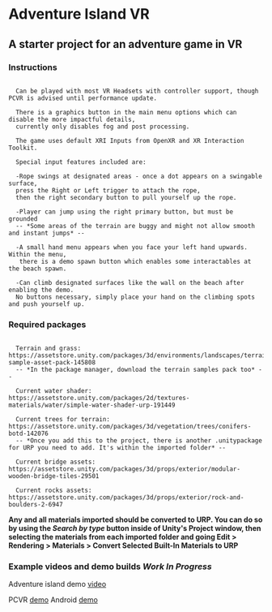 # Adventure Island VR

## A starter project for an adventure game in VR

### Instructions

```

  Can be played with most VR Headsets with controller support, though PCVR is advised until performance update.

  There is a graphics button in the main menu options which can disable the more impactful details,
  currently only disables fog and post processing.

  The game uses default XRI Inputs from OpenXR and XR Interaction Toolkit.

  Special input features included are:

  -Rope swings at designated areas - once a dot appears on a swingable surface,
  press the Right or Left trigger to attach the rope,
  then the right secondary button to pull yourself up the rope.

  -Player can jump using the right primary button, but must be grounded
  -- *Some areas of the terrain are buggy and might not allow smooth and instant jumps* --

  -A small hand menu appears when you face your left hand upwards. Within the menu,
   there is a demo spawn button which enables some interactables at the beach spawn.

  -Can climb designated surfaces like the wall on the beach after enabling the demo.
  No buttons necessary, simply place your hand on the climbing spots and push yourself up.

```

### Required packages

```

  Terrain and grass: https://assetstore.unity.com/packages/3d/environments/landscapes/terrain-sample-asset-pack-145808
  -- *In the package manager, download the terrain samples pack too* --

  Current water shader: https://assetstore.unity.com/packages/2d/textures-materials/water/simple-water-shader-urp-191449

  Current trees for terrain: https://assetstore.unity.com/packages/3d/vegetation/trees/conifers-botd-142076
  -- *Once you add this to the project, there is another .unitypackage for URP you need to add. It's within the imported folder* --

  Current bridge assets: https://assetstore.unity.com/packages/3d/props/exterior/modular-wooden-bridge-tiles-29501

  Current rocks assets: https://assetstore.unity.com/packages/3d/props/exterior/rock-and-boulders-2-6947

```

**Any and all materials imported should be converted to URP. You can do so by using the *Search by type* button inside of Unity's Project window,
  then selecting the materials from each imported folder and going Edit > Rendering > Materials > Convert Selected Built-In Materials to URP**
  
### Example videos and demo builds *Work In Progress*

Adventure island demo [video](https://youtu.be/z_0cTuw8fi4)

PCVR [demo]()
Android [demo](https://we.tl/t-Moox4ww1rE)
